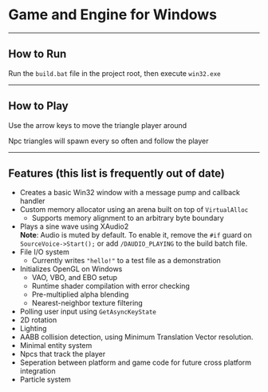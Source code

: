 # Game and Engine for Windows

---

## How to Run

Run the `build.bat` file in the project root, then execute `win32.exe`

---

## How to Play
Use the arrow keys to move the triangle player around

Npc triangles will spawn every so often and follow the player

---

## Features (this list is frequently out of date)

- Creates a basic Win32 window with a message pump and callback handler
- Custom memory allocator using an arena built on top of `VirtualAlloc`
  - Supports memory alignment to an arbitrary byte boundary
- Plays a sine wave using XAudio2  
  **Note**: Audio is muted by default. To enable it, remove the `#if` guard on `SourceVoice->Start();` or add `/DAUDIO_PLAYING` to the build batch file.
- File I/O system  
  - Currently writes `"hello!"` to a test file as a demonstration
- Initializes OpenGL on Windows
  - VAO, VBO, and EBO setup  
  - Runtime shader compilation with error checking  
  - Pre-multiplied alpha blending  
  - Nearest-neighbor texture filtering
- Polling user input using `GetAsyncKeyState`
- 2D rotation
- Lighting
- AABB collision detection, using Minimum Translation Vector resolution.
- Minimal entity system
- Npcs that track the player
- Seperation between platform and game code for future cross platform integration
- Particle system
